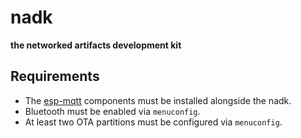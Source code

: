 # nadk

**the networked artifacts development kit**

## Requirements

- The [esp-mqtt](https://github.com/256dpi/esp-mqtt) components must be installed alongside the nadk.
- Bluetooth must be enabled via `menuconfig`.
- At least two OTA partitions must be configured via `menuconfig`.
